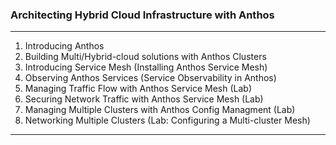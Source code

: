 ### Architecting Hybrid Cloud Infrastructure with Anthos
---
1. Introducing Anthos
2. Building Multi/Hybrid-cloud solutions with Anthos Clusters
3. Introducing Service Mesh (Installing Anthos Service Mesh)
4. Observing Anthos Services (Service Observability in Anthos)
5. Managing Traffic Flow with Anthos Service Mesh (Lab)
6. Securing Network Traffic with Anthos Service Mesh (Lab)
7. Managing Multiple Clusters with Anthos Config Managment (Lab)
8. Networking Multiple Clusters (Lab: Configuring a Multi-cluster Mesh)

---

